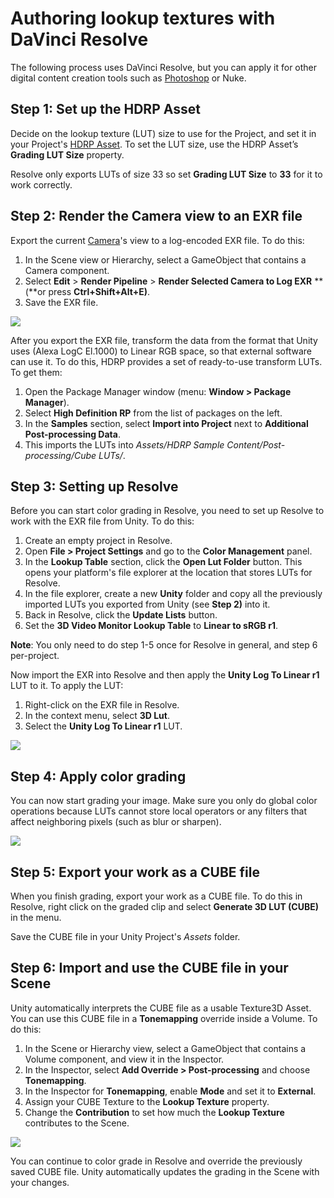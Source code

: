 # Authoring lookup textures with DaVinci Resolve

The following process uses DaVinci Resolve, but you can apply it for other digital content creation tools such as [Photoshop](LUT-Authoring-Photoshop.md) or Nuke.

## Step 1: Set up the HDRP Asset

Decide on the lookup texture (LUT) size to use for the Project, and set it in your Project's [HDRP Asset](HDRP-Asset.md). To set the LUT size, use the HDRP Asset’s **Grading LUT Size** property.

Resolve only exports LUTs of size 33 so set **Grading LUT Size** to **33** for it to work correctly.

## Step 2: Render the Camera view to an EXR file

Export the current [Camera](HDRP-Camera.md)'s view to a log-encoded EXR file. To do this:

1. In the Scene view or Hierarchy, select a GameObject that contains a Camera component.
2. Select **Edit** > **Render Pipeline** > **Render Selected Camera to Log EXR** **(**or press **Ctrl+Shift+Alt+E)**.
3. Save the EXR file.

![](Images/LUTAuthoringResolve1.png)

After you export the EXR file, transform the data from the format that Unity uses (Alexa LogC El.1000) to Linear RGB space, so that external software can use it. To do this, HDRP provides a set of ready-to-use transform LUTs. To get them:

1. Open the Package Manager window (menu: **Window > Package Manager**).
2. Select **High Definition RP** from the list of packages on the left.
3. In the **Samples** section, select **Import into Project** next to **Additional Post-processing Data**.
4. This imports the LUTs into *Assets/HDRP Sample Content/Post-processing/Cube LUTs/*.

## Step 3: Setting up Resolve

Before you can start color grading in Resolve, you need to set up Resolve to work with the EXR file from Unity. To do this:

1. Create an empty project in Resolve.
2. Open **File > Project Settings** and go to the **Color Management** panel.
3. In the **Lookup Table** section, click the **Open Lut Folder** button. This opens your platform's file explorer at the location that stores LUTs for Resolve.
4. In the file explorer, create a new **Unity** folder and copy all the previously imported LUTs you exported from Unity (see **Step 2)** into it.
5. Back in Resolve, click the **Update Lists** button.
6. Set the **3D Video Monitor Lookup Table** to **Linear to sRGB r1**.

**Note**: You only need to do step 1-5 once for Resolve in general, and step 6 per-project.

Now import the EXR into Resolve and then apply the **Unity Log To Linear r1** LUT to it. To apply the LUT:

1. Right-click on the EXR file in Resolve.
2. In the context menu, select **3D Lut**.
3. Select the **Unity Log To Linear r1** LUT.

![](Images/LUTAuthoringResolve2.png)

## Step 4: Apply color grading

You can now start grading your image. Make sure you only do global color operations because LUTs cannot store local operators or any filters that affect neighboring pixels (such as blur or sharpen).

![](Images/LUTAuthoringResolve3.png)

## Step 5: Export your work as a CUBE file

When you finish grading, export your work as a CUBE file. To do this in Resolve, right click on the graded clip and select **Generate 3D LUT (CUBE)** in the menu.

Save the CUBE file in your Unity Project's *Assets* folder.

## Step 6: Import and use the CUBE file in your Scene

Unity automatically interprets the CUBE file as a usable Texture3D Asset. You can use this CUBE file in a **Tonemapping** override inside a Volume. To do this:

1. In the Scene or Hierarchy view, select a GameObject that contains a Volume component, and view it in the Inspector.
2. In the Inspector, select **Add Override > Post-processing** and choose **Tonemapping**.
3. In the Inspector for **Tonemapping**, enable **Mode** and set it to **External**.
4. Assign your CUBE Texture to the **Lookup Texture** property.
5. Change the **Contribution** to set how much the **Lookup Texture** contributes to the Scene.

![](Images/LUTAuthoringResolve4.png)

You can continue to color grade in Resolve and override the previously saved CUBE file. Unity automatically updates the grading in the Scene with your changes.
